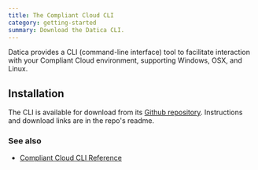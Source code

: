 ```yaml
---
title: The Compliant Cloud CLI
category: getting-started
summary: Download the Datica CLI.
---
```


Datica provides a CLI (command-line interface) tool to facilitate interaction with your Compliant Cloud environment, supporting Windows, OSX, and Linux.

## Installation

The CLI is available for download from its [Github repository](https://github.com/catalyzeio/cli). Instructions and download links are in the repo's readme.

### See also

* [Compliant Cloud CLI Reference](/compliant-cloud/cli-reference)
